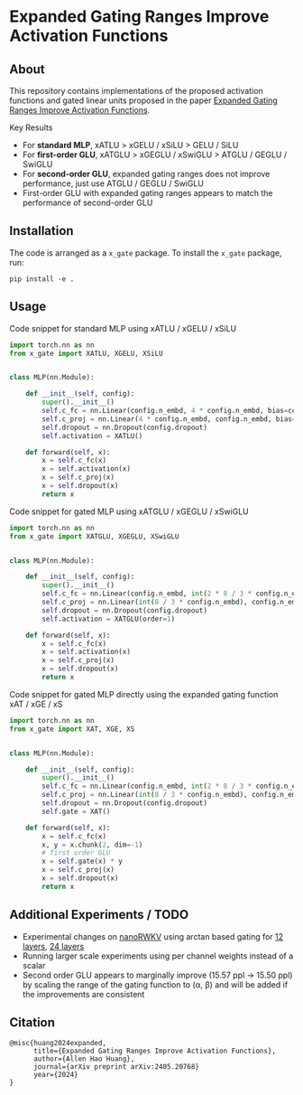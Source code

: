 # Expanded Gating Ranges Improve Activation Functions

## About

This repository contains implementations of the proposed activation functions and gated linear units proposed in the
paper [Expanded Gating Ranges Improve Activation Functions](https://arxiv.org/abs/2405.20768).

Key Results

- For **standard MLP**, xATLU > xGELU / xSiLU > GELU / SiLU
- For **first-order GLU**, xATGLU > xGEGLU / xSwiGLU > ATGLU / GEGLU / SwiGLU
- For **second-order GLU**, expanded gating ranges does not improve performance, just use ATGLU / GEGLU / SwiGLU
- First-order GLU with expanded gating ranges appears to match the performance of second-order GLU

## Installation

The code is arranged as a `x_gate` package. To install the `x_gate` package, run:

```
pip install -e .
```

## Usage

Code snippet for standard MLP using xATLU / xGELU / xSiLU

```python
import torch.nn as nn
from x_gate import XATLU, XGELU, XSiLU


class MLP(nn.Module):

    def __init__(self, config):
        super().__init__()
        self.c_fc = nn.Linear(config.n_embd, 4 * config.n_embd, bias=config.bias)
        self.c_proj = nn.Linear(4 * config.n_embd, config.n_embd, bias=config.bias)
        self.dropout = nn.Dropout(config.dropout)
        self.activation = XATLU()

    def forward(self, x):
        x = self.c_fc(x)
        x = self.activation(x)
        x = self.c_proj(x)
        x = self.dropout(x)
        return x
```

Code snippet for gated MLP using xATGLU / xGEGLU / xSwiGLU

```python
import torch.nn as nn
from x_gate import XATGLU, XGEGLU, XSwiGLU


class MLP(nn.Module):

    def __init__(self, config):
        super().__init__()
        self.c_fc = nn.Linear(config.n_embd, int(2 * 8 / 3 * config.n_embd), bias=config.bias)
        self.c_proj = nn.Linear(int(8 / 3 * config.n_embd), config.n_embd, bias=config.bias)
        self.dropout = nn.Dropout(config.dropout)
        self.activation = XATGLU(order=1)

    def forward(self, x):
        x = self.c_fc(x)
        x = self.activation(x)
        x = self.c_proj(x)
        x = self.dropout(x)
        return x
```

Code snippet for gated MLP directly using the expanded gating function xAT / xGE / xS

```python
import torch.nn as nn
from x_gate import XAT, XGE, XS


class MLP(nn.Module):

    def __init__(self, config):
        super().__init__()
        self.c_fc = nn.Linear(config.n_embd, int(2 * 8 / 3 * config.n_embd), bias=config.bias)
        self.c_proj = nn.Linear(int(8 / 3 * config.n_embd), config.n_embd, bias=config.bias)
        self.dropout = nn.Dropout(config.dropout)
        self.gate = XAT()

    def forward(self, x):
        x = self.c_fc(x)
        x, y = x.chunk(2, dim=-1)
        # first order GLU
        x = self.gate(x) * y
        x = self.c_proj(x)
        x = self.dropout(x)
        return x
```

## Additional Experiments / TODO

- Experimental changes on [nanoRWKV](https://github.com/BlinkDL/nanoRWKV) using arctan based gating
  for [12 layers](https://api.wandb.ai/links/saesara/w8cny2aj), [24 layers](https://api.wandb.ai/links/saesara/f7s881y2)
- Running larger scale experiments using per channel weights instead of a scalar
- Second order GLU appears to marginally improve (15.57 ppl -> 15.50 ppl) by scaling the range of the gating
  function to (α, β) and will be added if the improvements are consistent

## Citation

```
@misc{huang2024expanded,
      title={Expanded Gating Ranges Improve Activation Functions}, 
      author={Allen Hao Huang},
      journal={arXiv preprint arXiv:2405.20768}
      year={2024}
}
```
